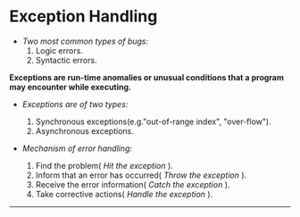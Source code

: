 # Exception Handling

- _Two most common types of bugs:_
	1. Logic errors.
	2. Syntactic errors.


**Exceptions are run-time anomalies or unusual conditions that a program may encounter while executing.**


- _Exceptions are of two types:_
	1. Synchronous exceptions(e.g."out-of-range index", "over-flow").
	2. Asynchronous exceptions.


- _Mechanism of error handling:_
	1. Find the problem( _Hit the exception_ ).
	2. Inform that an error has occurred( _Throw the exception_ ).
	3. Receive the error information( _Catch the exception_ ).
	4. Take corrective actions( _Handle the exception_ ).


---
